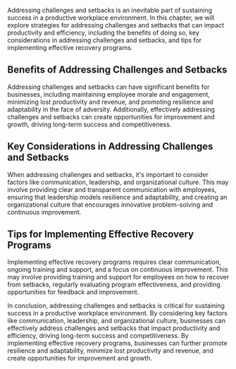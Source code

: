 
Addressing challenges and setbacks is an inevitable part of sustaining success in a productive workplace environment. In this chapter, we will explore strategies for addressing challenges and setbacks that can impact productivity and efficiency, including the benefits of doing so, key considerations in addressing challenges and setbacks, and tips for implementing effective recovery programs.

Benefits of Addressing Challenges and Setbacks
----------------------------------------------

Addressing challenges and setbacks can have significant benefits for businesses, including maintaining employee morale and engagement, minimizing lost productivity and revenue, and promoting resilience and adaptability in the face of adversity. Additionally, effectively addressing challenges and setbacks can create opportunities for improvement and growth, driving long-term success and competitiveness.

Key Considerations in Addressing Challenges and Setbacks
--------------------------------------------------------

When addressing challenges and setbacks, it's important to consider factors like communication, leadership, and organizational culture. This may involve providing clear and transparent communication with employees, ensuring that leadership models resilience and adaptability, and creating an organizational culture that encourages innovative problem-solving and continuous improvement.

Tips for Implementing Effective Recovery Programs
-------------------------------------------------

Implementing effective recovery programs requires clear communication, ongoing training and support, and a focus on continuous improvement. This may involve providing training and support for employees on how to recover from setbacks, regularly evaluating program effectiveness, and providing opportunities for feedback and improvement.

In conclusion, addressing challenges and setbacks is critical for sustaining success in a productive workplace environment. By considering key factors like communication, leadership, and organizational culture, businesses can effectively address challenges and setbacks that impact productivity and efficiency, driving long-term success and competitiveness. By implementing effective recovery programs, businesses can further promote resilience and adaptability, minimize lost productivity and revenue, and create opportunities for improvement and growth.
